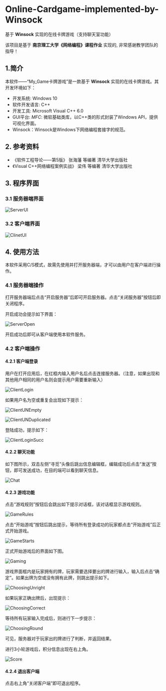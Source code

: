 # Online-Cardgame-implemented-by-Winsock
基于 **Winsock** 实现的在线卡牌游戏（支持聊天室功能）

该项目是基于 **南京理工大学《网络编程》课程作业** 实现的, 非常感谢教学团队的指导！
## 1.简介

本软件——“My_Game卡牌游戏”是一款基于 **Winsock** 实现的在线卡牌游戏。其开发环境如下：

- 开发系统: Windows 10 
- 软件开发语言: C++
- 开发工具: Microsoft Visual C++ 6.0 
- GUI平台: *MFC*: 微软基础类库，以C++类的形式封装了Windows API，提供可视化界面。
- Winsock：Winsock是Windows下网络编程套接字的规范。

## 2. 参考资料

- 《软件工程导论——第5版》        张海藩 等编著    清华大学出版社
- 《Visual C++网络编程案例实战》    梁伟 等编著      清华大学出版社 

## 3. 程序界面

### 3.1 服务器端界面

![ServerUI](img/ServerUI.png)

### 3.2 客户端界面

![ClinetUI](img/ClinetUI.png)

## 4. 使用方法

本软件采用C/S模式，故需先使用并打开服务器端，才可以由用户在客户端进行操作。

### 4.1 服务器端操作

打开服务器端后点击“开启服务器”后即可开启服务器。点击“关闭服务器”按钮后即关闭程序。

开启成功会提示如下界面：

![ServerOpen](img/ServerOpen.png)

开启成功后即可从客户端使用本软件服务。

### 4.2 客户端操作

#### 4.2.1 客户端登录

用户在打开应用后，在红框内输入用户名后点击连接服务器。（注意，如果出现和其他用户相同的用户名则会提示用户需要重新输入）

![ClientLogin](img/ClientLogin.png)

如果用户名为空或重复会出现如下提示：

![ClientUNEmpty](img/ClientUNEmpty.png)

![ClientUNDuplicated](img/ClientUNDuplicated.png)

登陆成功，提示如下：

![ClientLoginSucc](img/ClientLoginSucc.png)

#### 4.2.2 聊天功能

如下图所示，双击左侧“寻觅”头像后跳出信息编辑框，编辑成功后点击“发送”按钮，即可发送成功，在目的端可以看到聊天信息。

![Chat](img/Chat.png)

#### 4.2.3 游戏功能

点击“游戏规则”按钮后会跳出如下提示对话框，该对话框显示游戏规则。

![GameRules](img/GameRules.png)

点击“开始游戏”按钮后跳出提示，等待所有登录成功的玩家都点击“开始游戏”后正式开始游戏。

![GameStarts](img/GameStarts.png)

正式开始游戏后的界面如下图。

![Gaming](img/Gaming.png)

游戏界面框内是玩家拥有的牌，玩家需要选择要出的牌进行输入，输入后点击“确定”。如果出牌为空或没有拥有此牌，则跳出提示如下。

![ChoosingUnright](img/ChoosingEmptyOrWrong.png)

如果玩家正确出牌后，出现提示：

![ChoosingCorrect](img/ChoosingCorrect.png)

等待所有玩家输入完成后，则进行下一步提示：

![ChoosingRound](img/ChoosingRound.png)

可见，服务器对于玩家出的牌进行了判断，并返回结果。

进行3小轮游戏后，积分信息出现在右上角。

![Score](img/Score.png)

#### 4.2.4 退出客户端

点击右上角“关闭客户端”即可退出程序。